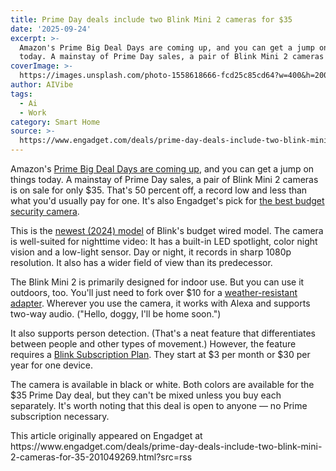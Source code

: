 ```yaml
---
title: Prime Day deals include two Blink Mini 2 cameras for $35
date: '2025-09-24'
excerpt: >-
  Amazon's Prime Big Deal Days are coming up, and you can get a jump on things
  today. A mainstay of Prime Day sales, a pair of Blink Mini 2 cameras is o...
coverImage: >-
  https://images.unsplash.com/photo-1558618666-fcd25c85cd64?w=400&h=200&fit=crop&auto=format
author: AIVibe
tags:
  - Ai
  - Work
category: Smart Home
source: >-
  https://www.engadget.com/deals/prime-day-deals-include-two-blink-mini-2-cameras-for-35-201049269.html?src=rss
---
```

<p>Amazon's <a data-i13n="cpos:1;pos:1" href="https://www.engadget.com/deals/the-best-october-prime-day-deals-to-get-today-early-sales-on-tech-from-apple-roku-shark-anker-and-more-050801467.html">Prime Big Deal Days are coming up</a>, and you can get a jump on things today. A mainstay of Prime Day sales, a pair of Blink Mini 2 cameras is on sale for only $35. That's 50 percent off, a record low and less than what you'd usually pay for one. It's also Engadget's pick for <a data-i13n="cpos:2;pos:1" href="https://www.engadget.com/home/smart-home/best-security-camera-130035012.html">the best budget security camera</a>.</p> 
<p>This is the <a data-i13n="cpos:3;pos:1" href="https://www.engadget.com/blinks-new-mini-2-offers-a-built-in-spotlight-and-person-detection-for-40-130055057.html">newest (2024) model</a> of Blink's budget wired model. The camera is well-suited for nighttime video: It has a built-in LED spotlight, color night vision and a low-light sensor. Day or night, it records in sharp 1080p resolution. It also has a wider field of view than its predecessor.</p> <span id="end-legacy-contents"></span> 
<p> <core-commerce id="4c36ff2f7aab4e0ea97bec5482a2df58" data-type="product-list" data-original-url="https://www.amazon.com/Blink-Mini-2-Camera-White/dp/B0BWX1D2DW?th=1"></core-commerce></p> 
<p>The Blink Mini 2 is primarily designed for indoor use. But you can use it outdoors, too. You'll just need to fork over $10 for a <a data-i13n="elm:affiliate_link;sellerN:Amazon;elmt:;cpos:4;pos:1" href="https://shopping.yahoo.com/rdlw?merchantId=66ea567a-c987-4c2e-a2ff-02904efde6ea&amp;itemId=amazon_B0CBL72HYD&amp;siteId=us-engadget&amp;pageId=1p-autolink&amp;contentUuid=c376320e-5a8d-4ac1-b32b-0145cafc1ae3&amp;featureId=text-link&amp;merchantName=Amazon&amp;linkText=weather-resistant+adapter&amp;custData=eyJzb3VyY2VOYW1lIjoiV2ViLURlc2t0b3AtVmVyaXpvbiIsImxhbmRpbmdVcmwiOiJodHRwczovL3d3dy5hbWF6b24uY29tL0JsaW5rLS1NaW5pLTItUG93ZXItQWRwYXRlci9kcC9CMENCTDcySFlELz90YWc9Z2RndDBjLTIwIiwiY29udGVudFV1aWQiOiJjMzc2MzIwZS01YThkLTRhYzEtYjMyYi0wMTQ1Y2FmYzFhZTMiLCJvcmlnaW5hbFVybCI6Imh0dHBzOi8vd3d3LmFtYXpvbi5jb20vQmxpbmstLU1pbmktMi1Qb3dlci1BZHBhdGVyL2RwL0IwQ0JMNzJIWUQvIiwiZHluYW1pY0NlbnRyYWxUcmFja2luZ0lkIjp0cnVlLCJzaXRlSWQiOiJ1cy1lbmdhZGdldCIsInBhZ2VJZCI6IjFwLWF1dG9saW5rIiwiZmVhdHVyZUlkIjoidGV4dC1saW5rIn0&amp;signature=AQAAAYV57Fyz1GBgvOmZfot-Aybfnan9WCvQXkFBF1-umNSt&amp;gcReferrer=https%3A%2F%2Fwww.amazon.com%2FBlink--Mini-2-Power-Adpater%2Fdp%2FB0CBL72HYD%2F" class="rapid-with-clickid" data-original-link="https://www.amazon.com/Blink--Mini-2-Power-Adpater/dp/B0CBL72HYD/">weather-resistant adapter</a>. Wherever you use the camera, it works with Alexa and supports two-way audio. ("Hello, doggy, I'll be home soon.")</p> 
<p>It also supports person detection. (That's a neat feature that differentiates between people and other types of movement.) However, the feature requires a <a data-i13n="elm:affiliate_link;sellerN:Amazon;elmt:;cpos:5;pos:1" href="https://shopping.yahoo.com/rdlw?merchantId=66ea567a-c987-4c2e-a2ff-02904efde6ea&amp;itemId=amazon_B08JHG867P&amp;siteId=us-engadget&amp;pageId=1p-autolink&amp;contentUuid=c376320e-5a8d-4ac1-b32b-0145cafc1ae3&amp;featureId=text-link&amp;merchantName=Amazon&amp;linkText=Blink+Subscription+Plan&amp;custData=eyJzb3VyY2VOYW1lIjoiV2ViLURlc2t0b3AtVmVyaXpvbiIsImxhbmRpbmdVcmwiOiJodHRwczovL3d3dy5hbWF6b24uY29tL2RwL0IwOEpIRzg2N1A_dGFnPWdkZ3QwYy0yMCIsImNvbnRlbnRVdWlkIjoiYzM3NjMyMGUtNWE4ZC00YWMxLWIzMmItMDE0NWNhZmMxYWUzIiwib3JpZ2luYWxVcmwiOiJodHRwczovL3d3dy5hbWF6b24uY29tL2RwL0IwOEpIRzg2N1AiLCJkeW5hbWljQ2VudHJhbFRyYWNraW5nSWQiOnRydWUsInNpdGVJZCI6InVzLWVuZ2FkZ2V0IiwicGFnZUlkIjoiMXAtYXV0b2xpbmsiLCJmZWF0dXJlSWQiOiJ0ZXh0LWxpbmsifQ&amp;signature=AQAAATqtGO1ZMerDKCJDzKmOMAYZY_sIywQ_uwBaYOCtR0gi&amp;gcReferrer=https%3A%2F%2Fwww.amazon.com%2Fdp%2FB08JHG867P" class="rapid-with-clickid" data-original-link="https://www.amazon.com/dp/B08JHG867P">Blink Subscription Plan</a>. They start at $3 per month or $30 per year for one device.</p> 
<p>The camera is available in black or white. Both colors are available for the $35 Prime Day deal, but they can't be mixed unless you buy each separately. It's worth noting that this deal is open to anyone — no Prime subscription necessary.</p>This article originally appeared on Engadget at https://www.engadget.com/deals/prime-day-deals-include-two-blink-mini-2-cameras-for-35-201049269.html?src=rss
